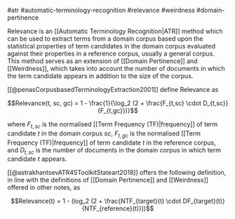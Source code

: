 #atr #automatic-terminology-recognition #relevance #weirdness #domain-pertinence 

Relevance is an [[Automatic Terminology Recognition|ATR]] method which can be used to extract terms from a domain corpus based upon the statistical properties of term candidates in the domain corpus evaluated against their properties in a reference corpus, usually a general corpus. This method serves as an extension of [[Domain Pertinence]] and [[Weirdness]], which takes into account the number of documents in which the term candidate appears in addition to the size of the corpus.

[[@penasCorpusbasedTerminologyExtraction2001]] define Relevance as

$$Relevance(t, sc, gc) = 1 - \frac{1}{\log_2 (2 + \frac{F_{t,sc} \cdot D_{t,sc}}{F_{t,gc}})}$$

where $F_{t,sc}$ is the normalised [[Term Frequency (TF)|frequency]] of term candidate $t$ in the domain corpus $sc$, $F_{t,gc}$ is the normalised [[Term Frequency (TF)|frequency]] of term candidate $t$ in the reference corpus, and $D_{t,sc}$ is the number of documents in the domain corpus in which term candidate $t$ appears.

[[@astrakhantsevATR4SToolkitStateart2018]] offers the following definition, in line with the definitions of [[Domain Pertinence]] and [[Weirdness]] offered in other notes, as

$$Relevance(t) = 1 - (log_2 (2 + \frac{NTF_{target}(t) \cdot DF_{target}(t)}{NTF_{reference}(t)}))$$